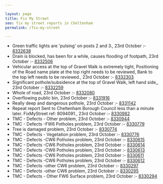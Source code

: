 ```yaml
---

layout: page
title: Fix My Street
seo: fix my street reports in Cheltenham
permalink: /fix-my-street

---
```


<!-- fix_marker starts -->

- Green traffic lights are 'pulsing' on posts 2 and 3., 23rd October :- [8332638](https://www.fixmystreet.com/report/8332638)
- Drain is blocked, has been for a while, causes flooding of footpath, 23rd October :- [8332506](https://www.fixmystreet.com/report/8332506)
- Vehicular access at the top of Gravel Walk is extremely tight, Positioning of the Road name plate at the top right needs to be reviewed, Bank to the top left needs to be reviewed., 23rd October :- [8332303](https://www.fixmystreet.com/report/8332303)
- Significant pothole/subsidence at the top of Gravel Walk, left hand side,, 23rd October :- [8332259](https://www.fixmystreet.com/report/8332259)
- Whole of road, 23rd October :- [8332080](https://www.fixmystreet.com/report/8332080)
- Overflowing public bin, 23rd October :- [8331916](https://www.fixmystreet.com/report/8331916)
- Really deep and dangerous pothole, 23rd October :- [8331142](https://www.fixmystreet.com/report/8331142)
- Repeat report Sent to Cheltenham Borough Council less than a minute later. FixMyStreet ref: 8094091., 23rd October :- [8330982](https://www.fixmystreet.com/report/8330982)
- TMC - Defects - Other problem, 23rd October :- [8330944](https://www.fixmystreet.com/report/8330944)
- TMC - Defects -FW6 Potholes problem, 23rd October :- [8330779](https://www.fixmystreet.com/report/8330779)
- Tree is damaged problem, 23rd October :- [8330774](https://www.fixmystreet.com/report/8330774)
- TMC - Defects - Vegetation problem, 23rd October :- [8330776](https://www.fixmystreet.com/report/8330776)
- TMC - Defects -CW6 Potholes  problem, 23rd October :- [8330615](https://www.fixmystreet.com/report/8330615)
- TMC - Defects -CW6 Potholes  problem, 23rd October :- [8330614](https://www.fixmystreet.com/report/8330614)
- TMC - Defects -CW6 Potholes  problem, 23rd October :- [8330613](https://www.fixmystreet.com/report/8330613)
- TMC - Defects -CW6 Potholes  problem, 23rd October :- [8330611](https://www.fixmystreet.com/report/8330611)
- TMC - Defects -CW6 Potholes  problem, 23rd October :- [8330612](https://www.fixmystreet.com/report/8330612)
- TMC - Defects -other CW6 problem, 23rd October :- [8330297](https://www.fixmystreet.com/report/8330297)
- TMC - Defects -other CW6 problem, 23rd October :- [8330295](https://www.fixmystreet.com/report/8330295)
- TMC - Defects - Other FW6  Surface problem, 23rd October :- [8330294](https://www.fixmystreet.com/report/8330294)

<!-- fix_marker ends -->